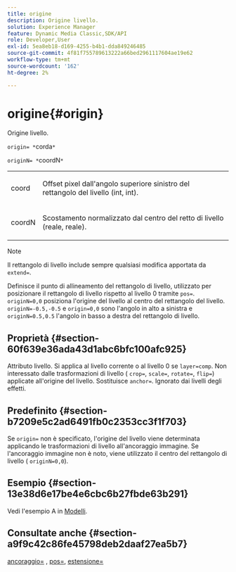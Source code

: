 ```yaml
---
title: origine
description: Origine livello.
solution: Experience Manager
feature: Dynamic Media Classic,SDK/API
role: Developer,User
exl-id: 5ea8eb18-d169-4255-b4b1-dda849246485
source-git-commit: 4f81f755789613222a66bed2961117604ae19e62
workflow-type: tm+mt
source-wordcount: '162'
ht-degree: 2%

---
```


# origine{#origin}

Origine livello.

`origin= *`corda`*`

`originN= *`coordN`*`

<table id="simpletable_A270FD92B1E841FE81F5AB300351FE01"> 
 <tr class="strow"> 
  <td class="stentry"> <p><span class="varname"> coord</span> </p></td> 
  <td class="stentry"> <p>Offset pixel dall'angolo superiore sinistro del rettangolo del livello (int, int). </p></td> 
 </tr> 
 <tr class="strow"> 
  <td class="stentry"> <p><span class="varname"> coordN</span> </p></td> 
  <td class="stentry"> <p>Scostamento normalizzato dal centro del retto di livello (reale, reale). </p></td> 
 </tr> 
</table>

>[!NOTE]
>
>Il rettangolo di livello include sempre qualsiasi modifica apportata da `extend=`.

Definisce il punto di allineamento del rettangolo di livello, utilizzato per posizionare il rettangolo di livello rispetto al livello 0 tramite `pos=`. `originN=0,0` posiziona l&#39;origine del livello al centro del rettangolo del livello. `originN=-0.5,-0.5` e `origin=0,0` sono l&#39;angolo in alto a sinistra e `originN=0.5,0.5` l&#39;angolo in basso a destra del rettangolo di livello.

## Proprietà {#section-60f639e36ada43d1abc6bfc100afc925}

Attributo livello. Si applica al livello corrente o al livello 0 se `layer=comp`. Non interessato dalle trasformazioni di livello ( `crop=`, `scale=`, `rotate=`, `flip=`) applicate all&#39;origine del livello. Sostituisce `anchor=`. Ignorato dai livelli degli effetti.

## Predefinito {#section-b7209e5c2ad6491fb0c2353cc3f1f703}

Se `origin=` non è specificato, l&#39;origine del livello viene determinata applicando le trasformazioni di livello all&#39;ancoraggio immagine. Se l&#39;ancoraggio immagine non è noto, viene utilizzato il centro del rettangolo di livello ( `originN=0,0`).

## Esempio {#section-13e38d6e17be4e6cbc6b27fbde63b291}

Vedi l&#39;esempio A in [Modelli](../../../../../is-api/http-ref/image-serving-api-ref/c-http-protocol-reference/c-templates/c-templates.md#concept-3cd2d2adae0e41b2979b9640244d4d3e).

## Consultate anche {#section-a9f9c42c86fe45798deb2daaf27ea5b7}

[ancoraggio=](../../../../../is-api/http-ref/image-serving-api-ref/c-http-protocol-reference/c-command-reference/r-anchor.md#reference-6661e548ab284b82828d8d94c8ddeb7c) , [pos=](../../../../../is-api/http-ref/image-serving-api-ref/c-http-protocol-reference/c-command-reference/r-pos.md#reference-65de948f4b404f1182b22119ca332143), [estensione=](../../../../../is-api/http-ref/image-serving-api-ref/c-http-protocol-reference/c-command-reference/r-extend.md#reference-7e9156beb285459d830e2d56782a74ac)
